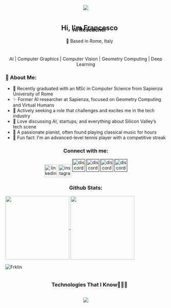 <p align="center">
  <img src="https://github.com/thompsonemerson/thompsonemerson/raw/master/cover-thompson.png">
</p>



<div id="user-content-toc">
  <ul align="center">
    <summary><h2 style="display: inline-block; margin-bottom: -40px;">Hi, I'm Francesco</h2></summary>
    <h3>AI Reseacher</h3>
    <p>📍 Based in Rome, Italy</p>
    <h1></h1>
  </ul>
</div>

<div align="center">
  <p> AI | Computer Graphics | Computer Vision | Geometry Computing | Deep Learning</p>
  <h3></h3>
</div>


<h3 id="-about-me">🤵 About Me:</h3>
<ul>
<li>🏦 Recently graduated with an MSc in Computer Science from Sapienza University of Rome</li>
<li>✨ Former AI researcher at Sapienza, focused on Geometry Computing and Virtual Humans</li>
<li>🌱 Actively seeking a role that challenges and excites me in the tech industry</li>
<li>💬 Love discussing AI, startups, and everything about Silicon Valley’s tech scene</li>
<li>🎹 A passionate pianist, often found playing classical music for hours</li>
<li>🎾 Fun fact: I'm an advanced-level tennis player with a competitive streak</li>
</ul>

<h3 align="center">Connect with me:</h3>
<p align="center">
    <a href="http://linkedin.com/in/francescopalandra" target="blank"><img align="center" src="https://cdn.iconscout.com/icon/free/png-64/linkedin-208-916919.png" alt="linkedin" height="40" width="40"></a>
    <a href="https://www.instagram.com/francesco.palandra/" target="blank"><img align="center" src="https://cdn.iconscout.com/icon/free/png-64/instagram-216-721958.png" alt="instagram" height="40" width="40"></a>
    <a href="" target"blank"> <img src="https://skillicons.dev/icons?i=discord" alt="discord" height="40" width="40"></a>
    <a href="" target"blank"> <img src="https://skillicons.dev/icons?i=instagram" alt="discord" height="40" width="40"></a>
    <a href="" target"blank"> <img src="https://skillicons.dev/icons?i=linkedin" alt="discord" height="40" width="40"></a>
    <a href="" target"blank"> <img src="https://skillicons.dev/icons?i=gmail" alt="discord" height="40" width="40"></a>
</p>

<h3 align="center">Github Stats:</h3>
<a href="https://github.com/Frklin/github-readme-stats">
  <img height=200 align="center" src="https://github-readme-stats.vercel.app/api?username=Frklin&theme=discord_old_blurple&amp&include_all_commits=true&show_icons=true&hide=prs&show=discussions_started&layout=compact" />
</a>
<a href="https://github.com/Frklin/convoychat">
  <img height=200 align="center" src="https://github-readme-stats.vercel.app/api/top-langs?username=Frklin&layout=compact&langs_count=8&card_width=320&theme=discord_old_blurple&include_all_commits=true" />
</a>

<p><img align="center" src="https://github-readme-streak-stats.herokuapp.com/?user=Frklin&layout=compact&theme=discord_old_blurple&amp" alt="Frklin"></p>

<!--
<div>
  <a href="https://github.com/Frklin">
    <img height="180em" src="https://github-readme-stats.vercel.app/api/?username=Frklin&amp;show_icons=true&amp;theme=material-palenight&include_all_commits=true;locale=en&amp;layout=compact" alt="Frklin">
    <img height="180em" src="https://github-readme-stats.vercel.app/api?username=Frklin&show_icons=true&bg_color=00000000" alt="Frklin">
    <img height="180em" src="https://github-readme-stats.vercel.app/api/top-langs?username=Frklin&amp;show_icons=true&amp;theme=discord_old_blurple&amp;locale=en&amp;layout=compact" alt="Frklin">
</div>

<p><img align="right" src="https://github-readme-stats.vercel.app/api/top-langs?username=Frklin&amp;show_icons=true&amp;theme=shadow_green&amp;locale=en&amp;layout=compact" alt="Frklin"></p>
-->





<div id="user-content-toc">
  <ul align="center">
    <summary><h3 style="display: inline-block">Technologies That I Know👨🏻‍💻</h3></summary>
  </ul>
</div>
<!--tech stack icons-->
<p align="center">
  <a href="https://skillicons.dev">
    <img src="https://skillicons.dev/icons?i=git,bootstrap,c,cpp,css,discord,docker,figma,firebase,github,html,java,js,linux,md,materialui,mongodb,mysql,nextjs,nodejs,py,react,tailwind,ts,vscode&amp;perline=14">
  </a>
</p>

